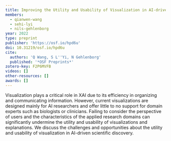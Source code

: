 ```yaml
---
title: Improving the Utility and Usability of Visualization in AI-driven Scientific Discovery
members:
  - qianwen-wang
  - sehi-lyi
  - nils-gehlenborg
year: 2022
type: preprint
publisher: 'https://osf.io/hpd6u'
doi: 10.31219/osf.io/hpd6u
cite:
  authors: 'Q Wang, S L''Yi, N Gehlenborg'
  published: '*OSF Preprints*'
zotero-key: F2P6MVFB
videos: []
other-resources: []
awards: []
---
```

Visualization plays a critical role in XAI due to its efficiency in organizing and communicating information. However, current visualizations are designed mainly for AI researchers and offer little to no support for domain experts such as biologists or clinicians. Failing to consider the perspective of users and the characteristics of the applied research domains can significantly undermine the utility and usability of visualizations and explanations. We discuss the challenges and opportunities about the utility and usability of visualization in AI-driven scientific discovery.
